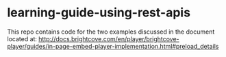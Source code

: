 # learning-guide-using-rest-apis
This repo contains code for the two examples discussed in the document located at:
http://docs.brightcove.com/en/player/brightcove-player/guides/in-page-embed-player-implementation.html#preload_details
